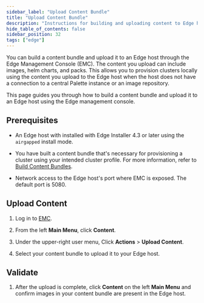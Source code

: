 ```yaml
---
sidebar_label: "Upload Content Bundle"
title: "Upload Content Bundle"
description: "Instructions for building and uploading content to Edge hosts."
hide_table_of_contents: false
sidebar_position: 32
tags: ["edge"]
---
```


You can build a content bundle and upload it to an Edge host through the Edge Management Console (EMC). The content you
upload can include images, helm charts, and packs. This allows you to provision clusters locally using the content you
upload to the Edge host when the host does not have a connection to a central Palette instance or an image repository.

This page guides you through how to build a content bundle and upload it to an Edge host using the Edge management
console.

## Prerequisites

- An Edge host with installed with Edge Installer 4.3 or later using the `airgapped` install mode.

- You have built a content bundle that's necessary for provisioning a cluster using your intended cluster profile. For
  more information, refer to [Build Content Bundles](../edgeforge-workflow/build-content-bundle.md).

- Network access to the Edge host's port where EMC is exposed. The default port is 5080.

## Upload Content

1. Log in to [EMC](./access-console.md#log-in-to-edge-management-console).

2. From the left **Main Menu**, click **Content**.

3. Under the upper-right user menu, Click **Actions** > **Upload Content**.

4. Select your content bundle to upload it to your Edge host.

## Validate

1. After the upload is complete, click **Content** on the left **Main Menu** and confirm images in your content bundle
   are present in the Edge host.
